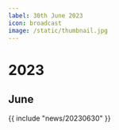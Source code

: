 ```yaml
---
label: 30th June 2023
icon: broadcast
image: /static/thumbnail.jpg
---
```


# 2023
## June

{{ include "news/20230630" }}
